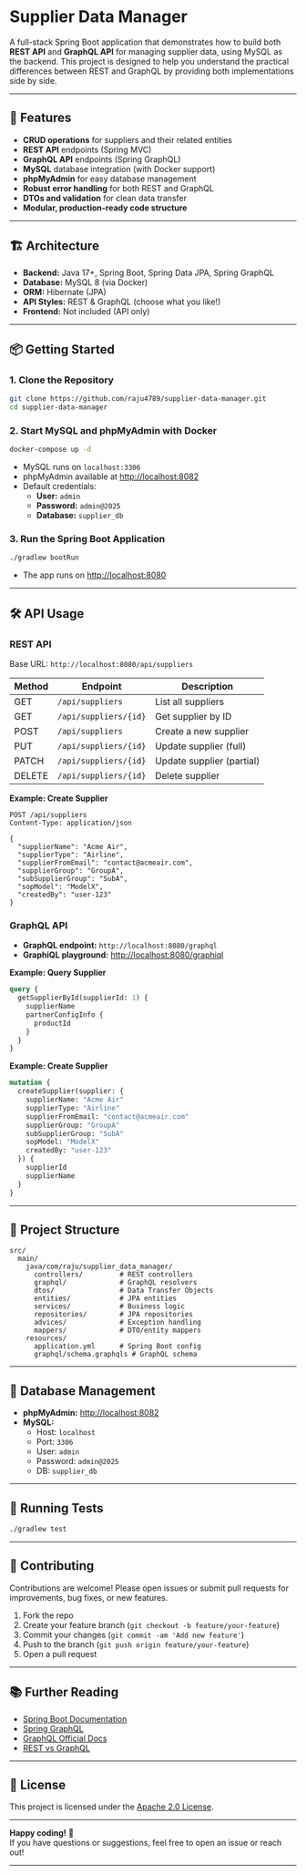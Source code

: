 # Supplier Data Manager

A full-stack Spring Boot application that demonstrates how to build both **REST API** and **GraphQL API** for managing supplier data, using MySQL as the backend. This project is designed to help you understand the practical differences between REST and GraphQL by providing both implementations side by side.

---

## 🚀 Features

- **CRUD operations** for suppliers and their related entities
- **REST API** endpoints (Spring MVC)
- **GraphQL API** endpoints (Spring GraphQL)
- **MySQL** database integration (with Docker support)
- **phpMyAdmin** for easy database management
- **Robust error handling** for both REST and GraphQL
- **DTOs and validation** for clean data transfer
- **Modular, production-ready code structure**

---

## 🏗️ Architecture

- **Backend:** Java 17+, Spring Boot, Spring Data JPA, Spring GraphQL
- **Database:** MySQL 8 (via Docker)
- **ORM:** Hibernate (JPA)
- **API Styles:** REST & GraphQL (choose what you like!)
- **Frontend:** Not included (API only)

---

## 📦 Getting Started

### 1. Clone the Repository

```bash
git clone https://github.com/raju4789/supplier-data-manager.git
cd supplier-data-manager
```

### 2. Start MySQL and phpMyAdmin with Docker

```bash
docker-compose up -d
```

- MySQL runs on `localhost:3306`
- phpMyAdmin available at [http://localhost:8082](http://localhost:8082)
- Default credentials:  
  - **User:** `admin`  
  - **Password:** `admin@2025`  
  - **Database:** `supplier_db`

### 3. Run the Spring Boot Application

```bash
./gradlew bootRun
```

- The app runs on [http://localhost:8080](http://localhost:8080)

---

## 🛠️ API Usage

### REST API

Base URL: `http://localhost:8080/api/suppliers`

| Method | Endpoint                  | Description                |
|--------|---------------------------|----------------------------|
| GET    | `/api/suppliers`          | List all suppliers         |
| GET    | `/api/suppliers/{id}`     | Get supplier by ID         |
| POST   | `/api/suppliers`          | Create a new supplier      |
| PUT    | `/api/suppliers/{id}`     | Update supplier (full)     |
| PATCH  | `/api/suppliers/{id}`     | Update supplier (partial)  |
| DELETE | `/api/suppliers/{id}`     | Delete supplier            |

**Example: Create Supplier**

```http
POST /api/suppliers
Content-Type: application/json

{
  "supplierName": "Acme Air",
  "supplierType": "Airline",
  "supplierFromEmail": "contact@acmeair.com",
  "supplierGroup": "GroupA",
  "subSupplierGroup": "SubA",
  "sopModel": "ModelX",
  "createdBy": "user-123"
}
```

### GraphQL API

- **GraphQL endpoint:** `http://localhost:8080/graphql`
- **GraphiQL playground:** [http://localhost:8080/graphiql](http://localhost:8080/graphiql)

**Example: Query Supplier**

```graphql
query {
  getSupplierById(supplierId: 1) {
    supplierName
    partnerConfigInfo {
      productId
    }
  }
}
```

**Example: Create Supplier**

```graphql
mutation {
  createSupplier(supplier: {
    supplierName: "Acme Air"
    supplierType: "Airline"
    supplierFromEmail: "contact@acmeair.com"
    supplierGroup: "GroupA"
    subSupplierGroup: "SubA"
    sopModel: "ModelX"
    createdBy: "user-123"
  }) {
    supplierId
    supplierName
  }
}
```

---

## 🧩 Project Structure

```
src/
  main/
    java/com/raju/supplier_data_manager/
      controllers/         # REST controllers
      graphql/             # GraphQL resolvers
      dtos/                # Data Transfer Objects
      entities/            # JPA entities
      services/            # Business logic
      repositories/        # JPA repositories
      advices/             # Exception handling
      mappers/             # DTO/entity mappers
    resources/
      application.yml      # Spring Boot config
      graphql/schema.graphqls # GraphQL schema
```

---

## 🐳 Database Management

- **phpMyAdmin:** [http://localhost:8082](http://localhost:8082)
- **MySQL:**  
  - Host: `localhost`  
  - Port: `3306`  
  - User: `admin`  
  - Password: `admin@2025`  
  - DB: `supplier_db`

---

## 🧪 Running Tests

```bash
./gradlew test
```

---

## 🤝 Contributing

Contributions are welcome! Please open issues or submit pull requests for improvements, bug fixes, or new features.

1. Fork the repo
2. Create your feature branch (`git checkout -b feature/your-feature`)
3. Commit your changes (`git commit -am 'Add new feature'`)
4. Push to the branch (`git push origin feature/your-feature`)
5. Open a pull request

---

## 📚 Further Reading

- [Spring Boot Documentation](https://spring.io/projects/spring-boot)
- [Spring GraphQL](https://spring.io/projects/spring-graphql)
- [GraphQL Official Docs](https://graphql.org/learn/)
- [REST vs GraphQL](https://www.howtographql.com/basics/1-graphql-is-the-better-rest/)

---

## 📄 License

This project is licensed under the [Apache 2.0 License](LICENSE).

---

**Happy coding!** 🚀  
If you have questions or suggestions, feel free to open an issue or reach out!

---

